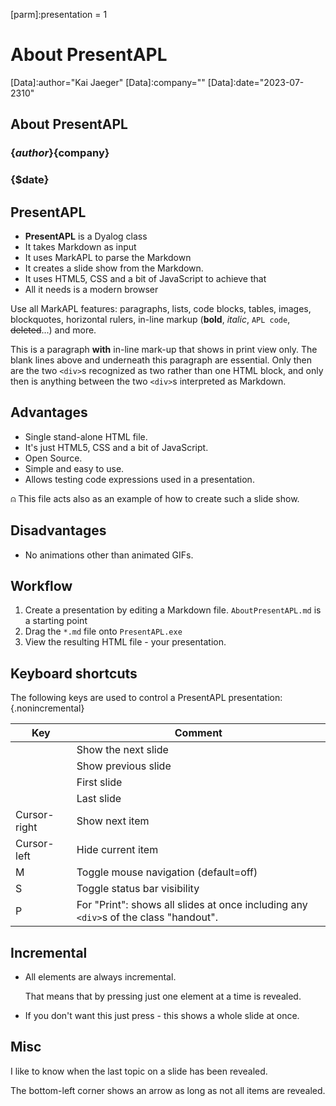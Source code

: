 [parm]:presentation = 1


# About PresentAPL

[Data]:author="Kai Jaeger"
[Data]:company=""
[Data]:date="2023-07-2310"

## About PresentAPL

### \{$author\} \{$company\}
### \{$date\}


## PresentAPL

* **PresentAPL** is a Dyalog class
* It takes Markdown as input
* It uses MarkAPL to parse the Markdown
* It creates a slide show from the Markdown.
* It uses HTML5, CSS and a bit of JavaScript to achieve that
* All it needs is a modern browser

Use all MarkAPL features: paragraphs, lists, code blocks, tables, images, blockquotes, horizontal rulers, in-line markup (**bold**, _italic_, `APL code`, ~~deleted~~...) and more.



<div class="handout">


This is a paragraph **with** in-line mark-up that shows in print view only. The blank lines above and underneath this paragraph are essential. Only then are the two `<div>`s recognized as two rather than one HTML block, and only then is anything between the two `<div>`s interpreted as Markdown. 


</div>


## Advantages  

* Single stand-alone HTML file.
* It's just HTML5, CSS and a bit of JavaScript.
* Open Source.
* Simple and easy to use.
* Allows testing code expressions used in a presentation. 

⍝ This file acts also as an example of how to create such a slide show.


## Disadvantages
* No animations other than animated GIFs.


## Workflow

1. Create a presentation by editing a Markdown file. `AboutPresentAPL.md` is a starting point
2. Drag the `*.md` file onto `PresentAPL.exe`
3. View the resulting HTML file - your presentation.


## Keyboard shortcuts

The following keys are used to control a PresentAPL presentation:{.nonincremental}

| Key        | Comment |
| - | - |
| <PgDn> | Show the next slide |
| <PgUp> | Show previous slide | 
| <Home>| First slide |
| <End>      | Last slide |
| Cursor-right | Show next item |
| Cursor-left | Hide current item | 
| M             | Toggle mouse navigation (default=off) |
| S | Toggle status bar visibility |
| P  | For "Print": shows all slides at once including any `<div>`s of the class "handout". 

## Incremental

* All elements are always incremental.

  That means that by pressing <CursorRight> just one element at a time is revealed.
  
* If you don't want this just press <PgDn> - this shows a whole slide at once.
  
## Misc

I like to know when the last topic on a slide has been revealed. 

The bottom-left corner shows an arrow as long as not all items are revealed.